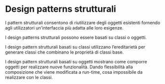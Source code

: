# Design patterns strutturali

I pattern strutturali consentono di riutilizzare degli oggetti esistenti fornendo agli utilizzatori un'interfaccia più adatta alle loro esigenze.

I design patterns strutturali possono essere basati su classi o oggetti.

I design pattern strutturali basati su classi utilizzano l’ereditarietà per generare classi che combinano le proprietà di classi base.

I design pattern strutturali basati su oggetti mostrano come comporre oggetti per realizzare nuove funzionalità. Dando flessibilità alla composizione che viene modificata a run-time, cosa impossibile da realizzare con le classi.

